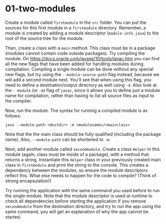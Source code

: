 # 01-two-modules

Create a module called `firstmodule` in the `src` folder.
You can put the sources for this first module in a `firstmodule` directory.
Remember, a module is created by adding a module descriptor (`module-info.java`) to the root of the source tree for the module.

Then, create a class with a `main` method.
This class must be in a package (modules cannot contain code outside packages).
Try compiling the module.
On https://docs.oracle.com/javase/10/tools/javac.htm you can find all the new flags that have been added for handling modules during compilation.
Compiling a single module can be done without any special new flags, but try using the `--module-source-path` flag instead, because we will add a second module next.
You'll see that when using this flag, you need to define a destination/output directory as well using `-d`.
Also look at the `--module` (or `-m`) flag of `javac`, since it allows you to define just a module name for compilation, rather than having to list all source files as input to the compiler.

Now, run the module.
The syntax for running a compiled module is as follows:

```
java --module-path <destdir> -m <modulename>/<mainclass>
```

Note that the the main class should be fully qualified (including the package name).
Also, `--module-path` can be shortened to `-m`.

Next, add another module called `secondmodule`.
Create a class `Helper` in this module (again, class must be inside of a package), with a method that returns a string.
Instantiate this `Helper` class in your previously created main class in `firstmodule` and print the string to the console.
This creates a dependency between the modules, so ensure the module descriptors reflect this.
What else needs to happen for the code to compile? (Think of strong encapsulation!)

Try running the application with the same command you used before to run the single module.
Note that the module descriptor is used at runtime to check all dependencies before starting the application
If you remove `secondmodule` from the destination directory, and try to run the app using the same command, you will get an explanation of why the app cannot be started.
